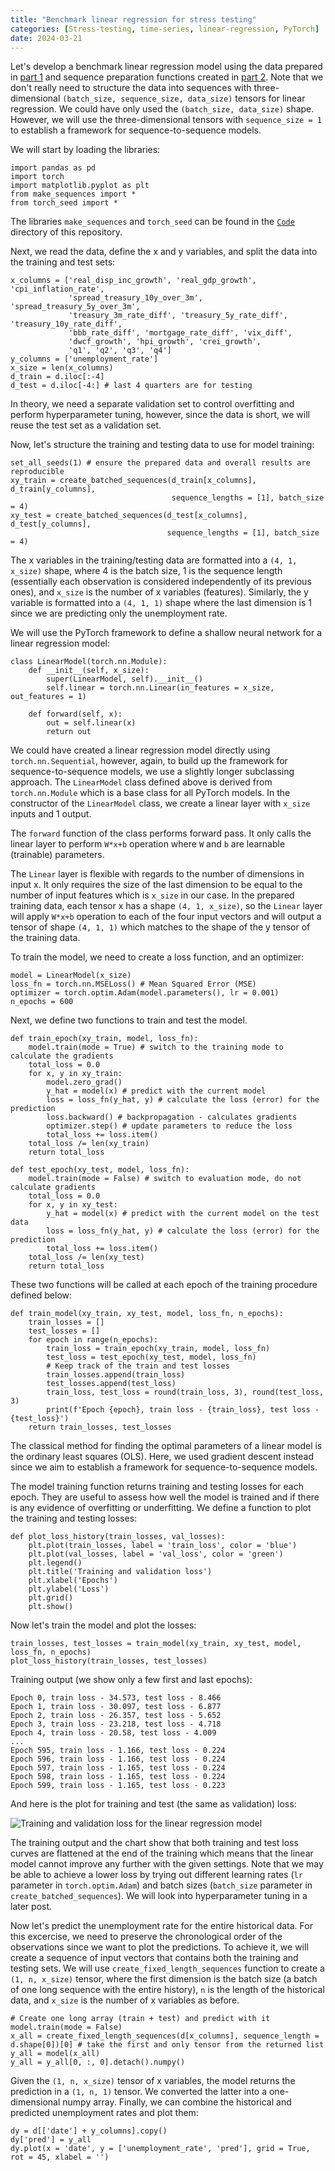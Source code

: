 ```yaml
---
title: "Benchmark linear regression for stress testing"
categories: [Stress-testing, time-series, linear-regression, PyTorch]
date: 2024-03-21
---
```


Let's develop a benchmark linear regression model using the data prepared in <a href="2024-03-01-data-preparation-for-stress-testing-model-part-1.md">part 1</a> and sequence preparation functions created in <a href="2024-03-01-data-preparation-for-stress-testing-model-part-2.md">part 2</a>. Note that we don't really need to structure the data into sequences with three-dimensional `(batch_size, sequence_size, data_size)` tensors for linear regression. We could have only used the `(batch_size, data_size)` shape. However, we will use the three-dimensional tensors with `sequence_size = 1` to establish a framework for sequence-to-sequence models.

We will start by loading the libraries:

```Python3
import pandas as pd
import torch
import matplotlib.pyplot as plt
from make_sequences import *
from torch_seed import *
```

The libraries `make_sequences` and `torch_seed` can be found in the <a href="../Code">`Code`</a> directory of this repository.

Next, we read the data, define the x and y variables, and split the data into the training and test sets:

```Python3
x_columns = ['real_disp_inc_growth', 'real_gdp_growth', 'cpi_inflation_rate',
             'spread_treasury_10y_over_3m', 'spread_treasury_5y_over_3m',
             'treasury_3m_rate_diff', 'treasury_5y_rate_diff', 'treasury_10y_rate_diff',
             'bbb_rate_diff', 'mortgage_rate_diff', 'vix_diff',
             'dwcf_growth', 'hpi_growth', 'crei_growth',
             'q1', 'q2', 'q3', 'q4']
y_columns = ['unemployment_rate']
x_size = len(x_columns)
d_train = d.iloc[:-4]
d_test = d.iloc[-4:] # last 4 quarters are for testing
```

In theory, we need a separate validation set to control overfitting and perform hyperparameter tuning, however, since the data is short, we will reuse the test set as a validation set.

Now, let's structure the training and testing data to use for model training:

```Python3
set_all_seeds(1) # ensure the prepared data and overall results are reproducible
xy_train = create_batched_sequences(d_train[x_columns], d_train[y_columns],
                                    sequence_lengths = [1], batch_size = 4)
xy_test = create_batched_sequences(d_test[x_columns], d_test[y_columns],
                                   sequence_lengths = [1], batch_size = 4)
```

The x variables in the training/testing data are formatted into a `(4, 1, x_size)` shape, where 4 is the batch size, 1 is the sequence length (essentially each observation is considered independently of its previous ones), and `x_size` is the number of x variables (features). Similarly, the y variable is formatted into a `(4, 1, 1)` shape where the last dimension is 1 since we are predicting only the unemployment rate.

We will use the PyTorch framework to define a shallow neural network for a linear regression model:

```Python3
class LinearModel(torch.nn.Module):
    def __init__(self, x_size):
        super(LinearModel, self).__init__()
        self.linear = torch.nn.Linear(in_features = x_size, out_features = 1)
    
    def forward(self, x):
        out = self.linear(x)
        return out
```

We could have created a linear regression model directly using  `torch.nn.Sequential`, however, again, to build up the framework for sequence-to-sequence models, we use a slightly longer subclassing approach. The `LinearModel` class defined above is derived from `torch.nn.Module` which is a base class for all PyTorch models. In the constructor of the `LinearModel` class, we create a linear layer with `x_size` inputs and 1 output.

The `forward` function of the class performs forward pass. It only calls the linear layer to perform `W*x+b` operation where `W` and `b` are learnable (trainable) parameters.

The `Linear` layer is flexible with regards to the number of dimensions in input x. It only requires the size of the last dimension to be equal to the number of input features which is `x_size` in our case. In the prepared training data, each tensor x has a shape `(4, 1, x_size)`, so the `Linear` layer  will apply `W*x+b` operation to each of the four input vectors and will output a tensor of shape `(4, 1, 1)` which matches to the shape of the y tensor of the training data.

To train the model, we need to create a loss function, and an optimizer:

```Python3
model = LinearModel(x_size)
loss_fn = torch.nn.MSELoss() # Mean Squared Error (MSE)
optimizer = torch.optim.Adam(model.parameters(), lr = 0.001)
n_epochs = 600
```

Next, we define two functions to train and test the model.

```Python3
def train_epoch(xy_train, model, loss_fn):
    model.train(mode = True) # switch to the training mode to calculate the gradients
    total_loss = 0.0
    for x, y in xy_train:
        model.zero_grad()
        y_hat = model(x) # predict with the current model
        loss = loss_fn(y_hat, y) # calculate the loss (error) for the prediction
        loss.backward() # backpropagation - calculates gradients
        optimizer.step() # update parameters to reduce the loss
        total_loss += loss.item()
    total_loss /= len(xy_train)
    return total_loss

def test_epoch(xy_test, model, loss_fn):
    model.train(mode = False) # switch to evaluation mode, do not calculate gradients
    total_loss = 0.0
    for x, y in xy_test:
        y_hat = model(x) # predict with the current model on the test data
        loss = loss_fn(y_hat, y) # calculate the loss (error) for the prediction
        total_loss += loss.item()
    total_loss /= len(xy_test)
    return total_loss
```

These two functions will be called at each epoch of the training procedure defined below:

```Python3
def train_model(xy_train, xy_test, model, loss_fn, n_epochs):
    train_losses = []
    test_losses = []
    for epoch in range(n_epochs):
        train_loss = train_epoch(xy_train, model, loss_fn)
        test_loss = test_epoch(xy_test, model, loss_fn)
        # Keep track of the train and test losses
        train_losses.append(train_loss)
        test_losses.append(test_loss)
        train_loss, test_loss = round(train_loss, 3), round(test_loss, 3)
        print(f'Epoch {epoch}, train loss - {train_loss}, test loss - {test_loss}')
    return train_losses, test_losses
```

The classical method for finding the optimal parameters of a linear model is the ordinary least squares (OLS). Here, we used gradient descent instead since we aim to establish a framework for sequence-to-sequence models.

The model training function returns training and testing losses for each epoch. They are useful to assess how well the model is trained and if there is any evidence of overfitting or underfitting. We define a function to plot the training and testing losses:

```Python3
def plot_loss_history(train_losses, val_losses):
    plt.plot(train_losses, label = 'train_loss', color = 'blue')
    plt.plot(val_losses, label = 'val_loss', color = 'green')
    plt.legend()
    plt.title('Training and validation loss')
    plt.xlabel('Epochs')
    plt.ylabel('Loss')
    plt.grid()
    plt.show()
```

Now let's train the model and plot the losses:

```Python3
train_losses, test_losses = train_model(xy_train, xy_test, model, loss_fn, n_epochs)
plot_loss_history(train_losses, test_losses)
```

Training output (we show only a few first and last epochs):

```
Epoch 0, train loss - 34.573, test loss - 8.466
Epoch 1, train loss - 30.097, test loss - 6.877
Epoch 2, train loss - 26.357, test loss - 5.652
Epoch 3, train loss - 23.218, test loss - 4.718
Epoch 4, train loss - 20.58, test loss - 4.009
...
Epoch 595, train loss - 1.166, test loss - 0.224
Epoch 596, train loss - 1.166, test loss - 0.224
Epoch 597, train loss - 1.165, test loss - 0.224
Epoch 598, train loss - 1.165, test loss - 0.224
Epoch 599, train loss - 1.165, test loss - 0.223
```

And here is the plot for training and test (the same as validation) loss:

![Training and validation loss for the linear regression model](../Charts/Linear_regression_training_and_validation_loss.png)

The training output and the chart show that both training and test loss curves are flattened at the end of the training which means that the linear model cannot improve any further with the given settings. Note that we may be able to achieve a lower loss by trying out different learning rates (`lr` parameter in `torch.optim.Adam`) and batch sizes (`batch_size` parameter in `create_batched_sequences`). We will look into hyperparameter tuning in a later post.

Now let's predict the unemployment rate for the entire historical data. For this excercise, we need to preserve the chronological order of the observations since we want to plot the predictions. To achieve it, we will create a sequence of input vectors that contains both the training and testing sets. We will use `create_fixed_length_sequences` function to create a `(1, n, x_size)` tensor, where the first dimension is the batch size (a batch of one long sequence with the entire history), `n` is the length of the historical data, and `x_size` is the number of x variables as before.

```Python3
# Create one long array (train + test) and predict with it
model.train(mode = False)
x_all = create_fixed_length_sequences(d[x_columns], sequence_length = d.shape[0])[0] # take the first and only tensor from the returned list
y_all = model(x_all)
y_all = y_all[0, :, 0].detach().numpy()
```

Given the `(1, n, x_size)` tensor of x variables, the model returns the prediction in a `(1, n, 1)` tensor. We converted the latter into a one-dimensional numpy array. Finally, we can combine the historical and predicted unemployment rates and plot them:

```Python3
dy = d[['date'] + y_columns].copy()
dy['pred'] = y_all
dy.plot(x = 'date', y = ['unemployment_rate', 'pred'], grid = True, rot = 45, xlabel = '')
```
